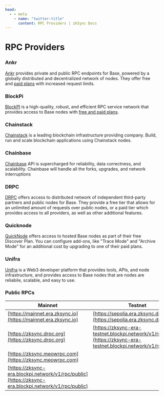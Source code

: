 ```yaml
---
head:
  - - meta
    - name: "twitter:title"
      content: RPC Providers | zkSync Docs
---
```


# RPC Providers

### Ankr

[Ankr](https://www.ankr.com/rpc/base/) provides private and public RPC endpoints for Base, powered by a globally distributed and decentralized network of nodes. They offer free and [paid plans](https://www.ankr.com/rpc/pricing/) with increased request limits.

### BlockPi

[BlockPI](https://blockpi.io/) is a high-quality, robust, and efficient RPC service network that provides access to Base nodes with [free and paid plans](https://docs.blockpi.io/documentations/pricing).

### Chainstack

[Chainstack](https://chainstack.com/) is a leading blockchain infrastructure providing company. Build, run and scale blockchain applications using Chainstack nodes.

### Chainbase

[Chainbase](https://chainbase.com/) API is supercharged for reliability, data correctness, and scalability. Chainbase will handle all the forks, upgrades, and network interruptions

### DRPC

[DRPC](https://drpc.org/) offers access to distributed network of independent third-party partners and public nodes for Base. They provide a free tier that allows for an unlimited amount of requests over public nodes, or a paid tier which provides access to all providers, as well as other additional features.

### Quicknode

[QuickNode](https://www.quicknode.com/chains/base) offers access to hosted Base nodes as part of their free Discover Plan. You can configure add-ons, like "Trace Mode" and "Archive Mode" for an additional cost by upgrading to one of their paid plans.

### Unifra

[Unifra](https://base.unifra.io/) is a Web3 developer platform that provides tools, APIs, and node infrastructure, and provides access to Base nodes that are nodes are reliabile, scalable, and easy to use.

### Public RPCs

| Mainnet                                                                                              | Testnet                                                                                                              |
| ---------------------------------------------------------------------------------------------------- | -------------------------------------------------------------------------------------------------------------------- |
| [https://mainnet.era.zksync.io](https://mainnet.era.zksync.io)                                       | [https://sepolia.era.zksync.dev](https://sepolia.era.zksync.dev)                                                     |
| [https://zksync.drpc.org](https://zksync.drpc.org)                                                   | [https://zksync-era-testnet.blockpi.network/v1/rpc/public](https://zksync-era-testnet.blockpi.network/v1/rpc/public) |
| [https://zksync.meowrpc.com](https://zksync.meowrpc.com)                                             |                                                                                                                      |
| [https://zksync-era.blockpi.network/v1/rpc/public](https://zksync-era.blockpi.network/v1/rpc/public) |                                                                                                                      |
